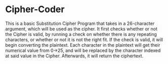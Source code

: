 # Cipher-Coder
This is a basic Substitution Cipher Program that takes in a 26-character argument, which will be used as the cipher.
It first checks whether or not the Cipher is valid, by running a check on whether there is any repeating characters, or whether or not it is not the right fit.
If the check is valid, it will begin converting the plaintext. Each character in the plaintext will get their numerical value from 0->25, and will be replaced by the character indexed at said value in the Cipher.
Afterwards, it will return the ciphertext.
